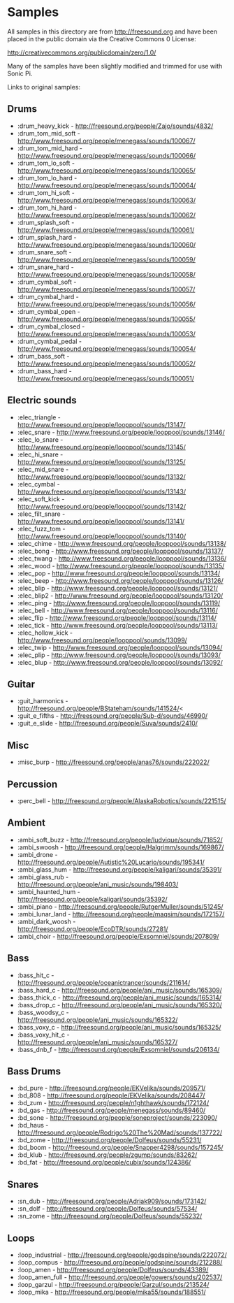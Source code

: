 # Samples

All samples in this directory are from http://freesound.org and have
been placed in the public domain via the Creative Commons 0 License:

http://creativecommons.org/publicdomain/zero/1.0/

Many of the samples have been slightly modified and trimmed for use with
Sonic Pi.

Links to original samples:

## Drums

* :drum_heavy_kick - http://freesound.org/people/Zajo/sounds/4832/
* :drum_tom_mid_soft - http://www.freesound.org/people/menegass/sounds/100067/
* :drum_tom_mid_hard - http://www.freesound.org/people/menegass/sounds/100066/
* :drum_tom_lo_soft - http://www.freesound.org/people/menegass/sounds/100065/
* :drum_tom_lo_hard - http://www.freesound.org/people/menegass/sounds/100064/
* :drum_tom_hi_soft - http://www.freesound.org/people/menegass/sounds/100063/
* :drum_tom_hi_hard - http://www.freesound.org/people/menegass/sounds/100062/
* :drum_splash_soft - http://www.freesound.org/people/menegass/sounds/100061/
* :drum_splash_hard - http://www.freesound.org/people/menegass/sounds/100060/
* :drum_snare_soft - http://www.freesound.org/people/menegass/sounds/100059/
* :drum_snare_hard - http://www.freesound.org/people/menegass/sounds/100058/
* :drum_cymbal_soft - http://www.freesound.org/people/menegass/sounds/100057/
* :drum_cymbal_hard - http://www.freesound.org/people/menegass/sounds/100056/
* :drum_cymbal_open - http://www.freesound.org/people/menegass/sounds/100055/
* :drum_cymbal_closed - http://www.freesound.org/people/menegass/sounds/100053/
* :drum_cymbal_pedal - http://www.freesound.org/people/menegass/sounds/100054/
* :drum_bass_soft - http://www.freesound.org/people/menegass/sounds/100052/
* :drum_bass_hard - http://www.freesound.org/people/menegass/sounds/100051/

## Electric sounds

* :elec_triangle - http://www.freesound.org/people/looppool/sounds/13147/
* :elec_snare - http://www.freesound.org/people/looppool/sounds/13146/
* :elec_lo_snare - http://www.freesound.org/people/looppool/sounds/13145/
* :elec_hi_snare - http://www.freesound.org/people/looppool/sounds/13125/
* :elec_mid_snare - http://www.freesound.org/people/looppool/sounds/13132/
* :elec_cymbal - http://www.freesound.org/people/looppool/sounds/13143/
* :elec_soft_kick - http://www.freesound.org/people/looppool/sounds/13142/
* :elec_filt_snare - http://www.freesound.org/people/looppool/sounds/13141/
* :elec_fuzz_tom - http://www.freesound.org/people/looppool/sounds/13140/
* :elec_chime - http://www.freesound.org/people/looppool/sounds/13138/
* :elec_bong - http://www.freesound.org/people/looppool/sounds/13137/
* :elec_twang - http://www.freesound.org/people/looppool/sounds/13136/
* :elec_wood - http://www.freesound.org/people/looppool/sounds/13135/
* :elec_pop - http://www.freesound.org/people/looppool/sounds/13134/
* :elec_beep - http://www.freesound.org/people/looppool/sounds/13126/
* :elec_blip - http://www.freesound.org/people/looppool/sounds/13121/
* :elec_blip2 - http://www.freesound.org/people/looppool/sounds/13120/
* :elec_ping - http://www.freesound.org/people/looppool/sounds/13119/
* :elec_bell - http://www.freesound.org/people/looppool/sounds/13116/
* :elec_flip - http://www.freesound.org/people/looppool/sounds/13114/
* :elec_tick - http://www.freesound.org/people/looppool/sounds/13113/
* :elec_hollow_kick - http://www.freesound.org/people/looppool/sounds/13099/
* :elec_twip - http://www.freesound.org/people/looppool/sounds/13094/
* :elec_plip - http://www.freesound.org/people/looppool/sounds/13093/
* :elec_blup - http://www.freesound.org/people/looppool/sounds/13092/

## Guitar

* :guit_harmonics - http://freesound.org/people/BStateham/sounds/141524/<
* :guit_e_fifths - http://freesound.org/people/Sub-d/sounds/46990/
* :guit_e_slide - http://freesound.org/people/Suva/sounds/2410/

## Misc

* :misc_burp - http://freesound.org/people/anas76/sounds/222022/

## Percussion

* :perc_bell - http://freesound.org/people/AlaskaRobotics/sounds/221515/

## Ambient

* :ambi_soft_buzz - http://freesound.org/people/ludvique/sounds/71852/
* :ambi_swoosh - http://freesound.org/people/Halgrimm/sounds/169867/
* :ambi_drone - http://freesound.org/people/Autistic%20Lucario/sounds/195341/
* :ambi_glass_hum - http://freesound.org/people/kaligari/sounds/35391/
* :ambi_glass_rub - http://freesound.org/people/ani_music/sounds/198403/
* :ambi_haunted_hum - http://freesound.org/people/kaligari/sounds/35392/
* :ambi_piano - http://freesound.org/people/RutgerMuller/sounds/51245/
* :ambi_lunar_land - http://freesound.org/people/maqsim/sounds/172157/
* :ambi_dark_woosh - http://freesound.org/people/EcoDTR/sounds/27281/
* :ambi_choir - http://freesound.org/people/Exsomniel/sounds/207809/

## Bass

* :bass_hit_c - http://freesound.org/people/oceanictrancer/sounds/211614/
* :bass_hard_c - http://freesound.org/people/ani_music/sounds/165309/
* :bass_thick_c - http://freesound.org/people/ani_music/sounds/165314/
* :bass_drop_c - http://freesound.org/people/ani_music/sounds/165320/ 
* :bass_woodsy_c - http://freesound.org/people/ani_music/sounds/165322/
* :bass_voxy_c - http://freesound.org/people/ani_music/sounds/165325/
* :bass_voxy_hit_c - http://freesound.org/people/ani_music/sounds/165327/
* :bass_dnb_f - http://freesound.org/people/Exsomniel/sounds/206134/


## Bass Drums

* :bd_pure - http://freesound.org/people/EKVelika/sounds/209571/
* :bd_808 - http://freesound.org/people/EKVelika/sounds/208447/
* :bd_zum - http://freesound.org/people/n1ghthawk/sounds/172124/
* :bd_gas  - http://freesound.org/people/menegass/sounds/89460/
* :bd_sone - http://freesound.org/people/soneproject/sounds/223090/
* :bd_haus - http://freesound.org/people/Rodrigo%20The%20Mad/sounds/137722/
* :bd_zome - http://freesound.org/people/Dolfeus/sounds/55231/
* :bd_boom - http://freesound.org/people/Snapper4298/sounds/157245/
* :bd_klub - http://freesound.org/people/zgump/sounds/83262/
* :bd_fat - http://freesound.org/people/cubix/sounds/124386/

## Snares

* :sn_dub - http://freesound.org/people/Adriak909/sounds/173142/
* :sn_dolf - http://freesound.org/people/Dolfeus/sounds/57534/
* :sn_zome - http://freesound.org/people/Dolfeus/sounds/55232/

## Loops

* :loop_industrial - http://freesound.org/people/godspine/sounds/222072/
* :loop_compus - http://freesound.org/people/godspine/sounds/212288/
* :loop_amen - http://freesound.org/people/Dolfeus/sounds/43389/
* :loop_amen_full - http://freesound.org/people/gowers/sounds/202537/
* :loop_garzul - http://freesound.org/people/Garzul/sounds/213524/
* :loop_mika - http://freesound.org/people/mika55/sounds/188551/

